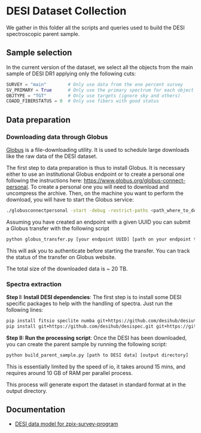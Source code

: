 # DESI Dataset Collection

We gather in this folder all the scripts and queries used to build the DESI spectroscopic parent sample.

## Sample selection

In the current version of the dataset, we select all the objects from the main sample of
DESI DR1 applying only the following cuts:

```python
SURVEY = "main"        # Only use data from the one percent survey
SV_PRIMARY = True      # Only use the primary spectrum for each object
OBJTYPE = "TGT"        # Only use targets (ignore sky and others)
COADD_FIBERSTATUS = 0  # Only use fibers with good status
```

## Data preparation

### Downloading data through Globus

[Globus](https://docs.globus.org/) is a file-downloading utility. It is used to schedule large downloads like the raw data of the DESI dataset.

The first step to data preparation is thus to install Globus. It is necessary either to use an institutional Globus endpoint or to create a personal one following the instructions here: <https://www.globus.org/globus-connect-personal>.
To create a personal one you will need to download and uncompress the archive. Then, on the machine you want to perform the download, you will have to start the Globus service:

```bash
./globusconnectpersonal -start -debug -restrict-paths <path_where_to_download_the_data>
```

Assuming you have created an endpoint with a given UUID you can submit a Globus transfer with the following script

```bash
python globus_transfer.py [your endpoint UUID] [path on your endpoint to download data]
```

This will ask you to authenticate before starting the transfer. You can track the status of the transfer on Globus website.

The total size of the downloaded data is ~ 20 TB.

### Spectra extraction

**Step I: Install DESI dependencies**: The first step is to install some DESI specific packages to help with the handling of spectra. Just run
the following lines:

```bash
pip install fitsio speclite numba git+https://github.com/desihub/desiutil.git
pip install git+https://github.com/desihub/desispec.git git+https://github.com/desihub/desitarget.git git+https://github.com/desihub/desimodel.git
```

**Step II: Run the processing script**: Once the DESI has been downloaded, you can create the parent sample by running the following script:

```bash
python build_parent_sample.py [path to DESI data] [output directory]
```

This is essentially limited by the speed of io, it takes around 15 mins, and requires around 10 GB of RAM per parallel process.

This process will generate export the dataset in standard format at in the output directory.

## Documentation

- [DESI data model for zpix-survey-program](https://desidatamodel.readthedocs.io/en/latest/DESI_SPECTRO_REDUX/SPECPROD/zcatalog/zpix-SURVEY-PROGRAM.html#hdu1)
